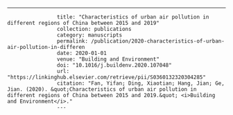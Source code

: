 ---
                    title: "Characteristics of urban air pollution in different regions of China between 2015 and 2019"
                    collection: publications
                    category: manuscripts
                    permalink: /publication/2020-characteristics-of-urban-air-pollution-in-differen
                    date: 2020-01-01
                    venue: "Building and Environment"
                    doi: "10.1016/j.buildenv.2020.107048"
                    url: "https://linkinghub.elsevier.com/retrieve/pii/S0360132320304285"
                    citation: "Fan, Yifan; Ding, Xiaotian; Hang, Jian; Ge, Jian. (2020). &quot;Characteristics of urban air pollution in different regions of China between 2015 and 2019.&quot; <i>Building and Environment</i>."
                    ---
                    